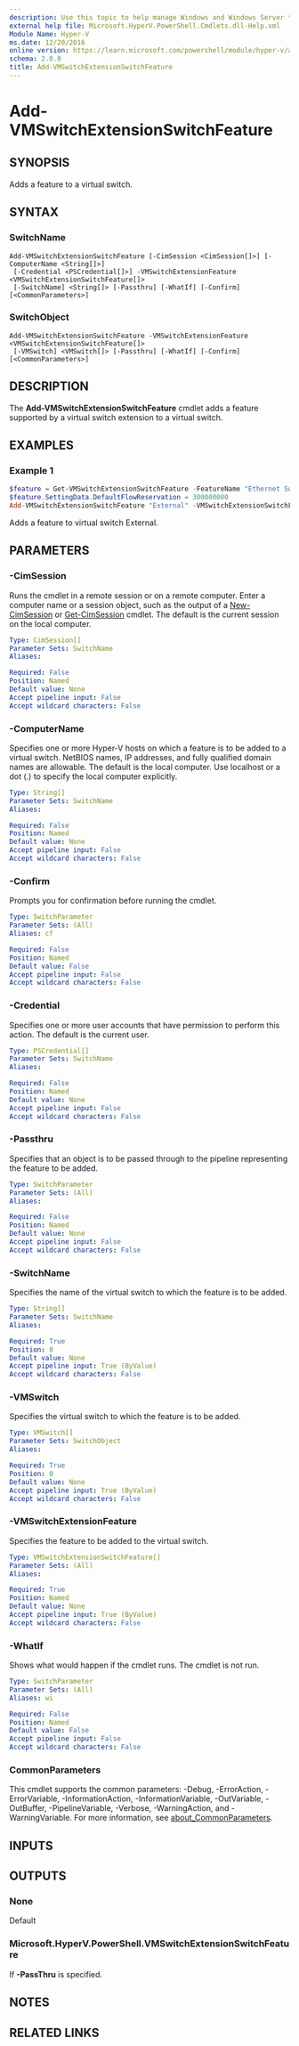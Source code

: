 ```yaml
---
description: Use this topic to help manage Windows and Windows Server technologies with Windows PowerShell.
external help file: Microsoft.HyperV.PowerShell.Cmdlets.dll-Help.xml
Module Name: Hyper-V
ms.date: 12/20/2016
online version: https://learn.microsoft.com/powershell/module/hyper-v/add-vmswitchextensionswitchfeature?view=windowsserver2022-ps&wt.mc_id=ps-gethelp
schema: 2.0.0
title: Add-VMSwitchExtensionSwitchFeature
---
```


# Add-VMSwitchExtensionSwitchFeature

## SYNOPSIS
Adds a feature to a virtual switch.

## SYNTAX

### SwitchName
```
Add-VMSwitchExtensionSwitchFeature [-CimSession <CimSession[]>] [-ComputerName <String[]>]
 [-Credential <PSCredential[]>] -VMSwitchExtensionFeature <VMSwitchExtensionSwitchFeature[]>
 [-SwitchName] <String[]> [-Passthru] [-WhatIf] [-Confirm] [<CommonParameters>]
```

### SwitchObject
```
Add-VMSwitchExtensionSwitchFeature -VMSwitchExtensionFeature <VMSwitchExtensionSwitchFeature[]>
 [-VMSwitch] <VMSwitch[]> [-Passthru] [-WhatIf] [-Confirm] [<CommonParameters>]
```

## DESCRIPTION
The **Add-VMSwitchExtensionSwitchFeature** cmdlet adds a feature supported by a virtual switch extension to a virtual switch.

## EXAMPLES

### Example 1
```powershell
$feature = Get-VMSwitchExtensionSwitchFeature -FeatureName "Ethernet Switch BandwidthSettings"
$feature.SettingData.DefaultFlowReservation = 300000000
Add-VMSwitchExtensionSwitchFeature "External" -VMSwitchExtensionSwitchFeature $feature
```

Adds a feature to virtual switch External.

## PARAMETERS

### -CimSession
Runs the cmdlet in a remote session or on a remote computer.
Enter a computer name or a session object, such as the output of a [New-CimSession](https://go.microsoft.com/fwlink/p/?LinkId=227967) or [Get-CimSession](https://go.microsoft.com/fwlink/p/?LinkId=227966) cmdlet.
The default is the current session on the local computer.

```yaml
Type: CimSession[]
Parameter Sets: SwitchName
Aliases: 

Required: False
Position: Named
Default value: None
Accept pipeline input: False
Accept wildcard characters: False
```

### -ComputerName
Specifies one or more Hyper-V hosts on which a feature is to be added to a virtual switch.
NetBIOS names, IP addresses, and fully qualified domain names are allowable.
The default is the local computer.
Use localhost or a dot (.) to specify the local computer explicitly.

```yaml
Type: String[]
Parameter Sets: SwitchName
Aliases: 

Required: False
Position: Named
Default value: None
Accept pipeline input: False
Accept wildcard characters: False
```

### -Confirm
Prompts you for confirmation before running the cmdlet.

```yaml
Type: SwitchParameter
Parameter Sets: (All)
Aliases: cf

Required: False
Position: Named
Default value: False
Accept pipeline input: False
Accept wildcard characters: False
```

### -Credential
Specifies one or more user accounts that have permission to perform this action.
The default is the current user.

```yaml
Type: PSCredential[]
Parameter Sets: SwitchName
Aliases: 

Required: False
Position: Named
Default value: None
Accept pipeline input: False
Accept wildcard characters: False
```

### -Passthru
Specifies that an object is to be passed through to the pipeline representing the feature to be added.

```yaml
Type: SwitchParameter
Parameter Sets: (All)
Aliases: 

Required: False
Position: Named
Default value: None
Accept pipeline input: False
Accept wildcard characters: False
```

### -SwitchName
Specifies the name of the virtual switch to which the feature is to be added.

```yaml
Type: String[]
Parameter Sets: SwitchName
Aliases: 

Required: True
Position: 0
Default value: None
Accept pipeline input: True (ByValue)
Accept wildcard characters: False
```

### -VMSwitch
Specifies the virtual switch to which the feature is to be added.

```yaml
Type: VMSwitch[]
Parameter Sets: SwitchObject
Aliases: 

Required: True
Position: 0
Default value: None
Accept pipeline input: True (ByValue)
Accept wildcard characters: False
```

### -VMSwitchExtensionFeature
Specifies the feature to be added to the virtual switch.

```yaml
Type: VMSwitchExtensionSwitchFeature[]
Parameter Sets: (All)
Aliases: 

Required: True
Position: Named
Default value: None
Accept pipeline input: True (ByValue)
Accept wildcard characters: False
```

### -WhatIf
Shows what would happen if the cmdlet runs.
The cmdlet is not run.

```yaml
Type: SwitchParameter
Parameter Sets: (All)
Aliases: wi

Required: False
Position: Named
Default value: False
Accept pipeline input: False
Accept wildcard characters: False
```

### CommonParameters
This cmdlet supports the common parameters: -Debug, -ErrorAction, -ErrorVariable, -InformationAction, -InformationVariable, -OutVariable, -OutBuffer, -PipelineVariable, -Verbose, -WarningAction, and -WarningVariable. For more information, see [about_CommonParameters](https://go.microsoft.com/fwlink/?LinkID=113216).

## INPUTS

## OUTPUTS

### None
Default

### Microsoft.HyperV.PowerShell.VMSwitchExtensionSwitchFeature
If **-PassThru** is specified.

## NOTES

## RELATED LINKS

